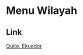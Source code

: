 # Menu Wilayah

## Link

[Quito, Ekuador](https://github.com/gigit-pemilu/pemilu-2024-99-luar-negeri/tree/main/pileg-dpr/hitung-suara/sub/99-luar-negeri/sub/96-quito-ekuador/sub/01-quito-ekuador)

